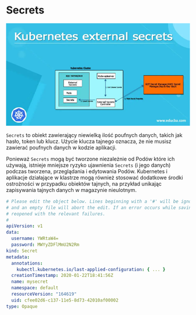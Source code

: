 # Secrets

![secrets](/grafiki/secrets.png)

`Secrets` to obiekt zawierający niewielką ilość poufnych danych, takich jak hasło, token lub klucz. Użycie klucza tajnego oznacza, że ​​nie musisz zawierać poufnych danych w kodzie aplikacji.

Ponieważ `Secrets` mogą być tworzone niezależnie od Podów które ich używają, istnieje mniejsze ryzyko ujawnienia `Secrets` (i jego danych) podczas tworzena, przeglądania i edytowania Podów. Kubernetes i aplikacje działające w klastrze mogą również stosować dodatkowe środki ostrożności w przypadku obiektów tajnych, na przykład unikając zapisywania tajnych danych w magazynie nieulotnym.

```yaml
# Please edit the object below. Lines beginning with a '#' will be ignored,
# and an empty file will abort the edit. If an error occurs while saving this file, it will be
# reopened with the relevant failures.
#
apiVersion: v1
data:
  username: YWRtaW4=
  password: MWYyZDFlMmU2N2Rm
kind: Secret
metadata:
  annotations:
    kubectl.kubernetes.io/last-applied-configuration: { ... }
  creationTimestamp: 2020-01-22T18:41:56Z
  name: mysecret
  namespace: default
  resourceVersion: "164619"
  uid: cfee02d6-c137-11e5-8d73-42010af00002
type: Opaque
```